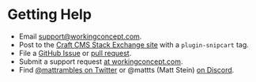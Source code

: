 # Getting Help

- Email [support@workingconcept.com](mailto:support@workingconcept.com).
- Post to the [Craft CMS Stack Exchange site](https://craftcms.stackexchange.com/) with a `plugin-snipcart` tag.
- File a [GitHub Issue](https://github.com/workingconcept/snipcart-craft-plugin/issues) or [pull request](https://github.com/workingconcept/snipcart-craft-plugin/pulls).
- Submit a support request [at workingconcept.com](https://workingconcept.com/plugins/snipcart/support).
- Find [@mattrambles on Twitter](https://twitter.com/mattrambles) or @mattts (Matt Stein) [on Discord](https://craftcms.com/blog/discord).
